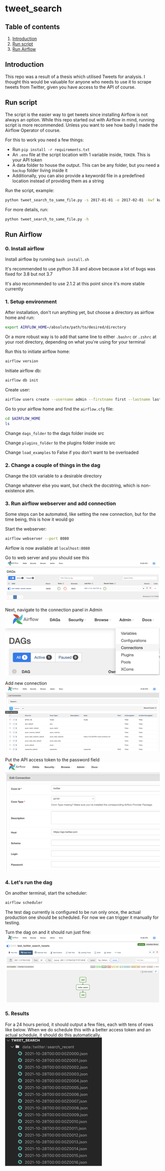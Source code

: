 # tweet_search

## Table of contents
1. [Introduction](#introduction)
2. [Run script](#run-script)
3. [Run Airflow](#run-airflow)

## Introduction <a name="introduction"></a>
This repo was a result of a thesis which utilised Tweets for analysis. I thought this would be valuable for anyone who needs to use it to scrape tweets from Twitter, given you have access to the API of course.

## Run script <a name="run-script"></a>
The script is the easier way to get tweets since installing Airflow is not always an option. While this repo started out with Airflow in mind, running script is more recommended. Unless you want to see how badly I made the Airflow Operator of course.

For this to work you need a few things:
- Run `pip install -r requirements.txt`
- An `.env` file at the script location with 1 variable inside, `TOKEN`. This is your API token
- A data folder to house the output. This can be any folder, but you need a `backup` folder living inside it
- Additionally, you can also provide a keywordd file in a predefined location instead of providing them as a string

Run the script, example:
```sh
python tweet_search_to_same_file.py -s 2017-01-01 -e 2017-02-01 -kwf kw.txt -d data/ -l fi -g FI
```
For more details, run:
```sh
python tweet_search_to_same_file.py -h
```

## Run Airflow <a name="run-airflow"></a>
### 0. Install airflow
Install airflow by running `bash install.sh`

It's recommended to use python 3.8 and above because a lot of bugs was fixed for 3.8 but not 3.7

It's also recommended to use 2.1.2 at this point since it's more stable currently

### 1. Setup environment
After installation, don't run anything yet, but choose a directory as airflow home and run:

```bash
export AIRFLOW_HOME=/absolute/path/to/desired/directory
```

Or a more robust way is to add that same line to either `.bashrc` or `.zshrc` at your root directory, depending on what you're using for your terminal

Run this to initiate airflow home:
```bash
airflow version
```

Initiate airflow db:
```bash
airflow db init
```

Create user:
```bash
airflow users create --username admin --firstname first --lastname last --role Admin --email first.last@domain.com
```

Go to your airflow home and find the `airflow.cfg` file:
```bash
cd $AIRFLOW_HOME
ls
```

Change `dags_folder` to the dags folder inside src

Change `plugins_folder` to the plugins folder inside src

Change `load_examples` to False if you don't want to be overloaded

### 2. Change a couple of things in the dag
Change the `DIR` variable to a desirable directory

Change whatever else you want, but check the docstring, which is non-existence atm.

### 3. Run airflow webserver and add connection
Some steps can be automated, like setting the new connection, but for the time being, this is how it would go

Start the webserver:
```bash
airflow webserver --port 8080
```
Airflow is now available at `localhost:8080`

Go to web server and you should see this
![landing-page](images/landing.png)

Next, navigate to the connection panel in Admin
![connections](images/connections.png)

Add new connection
![add-new](images/add-new-conn.png)

Put the API access token to the password field
![add-twitter](images/add-twitter.png)

### 4. Let's run the dag
On another terminal, start the scheduler:
```bash
airflow scheduler
```

The test dag currently is configured to be run only once, the actual production one should be scheduled. For now we can trigger it manually for testing.

Turn the dag on and it should run just fine:
![dag-run](images/dag-view.png)

### 5. Results
For a 24 hours period, it should output a few files, each with tens of rows like below. When we do schedule this with a better access token and an actual schedule, it should do this automatically.
![results](images/results.png)
